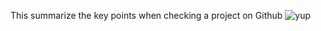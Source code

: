 This summarize the key points when checking a project on Github
![yup](https://cloud.githubusercontent.com/assets/11998840/7323614/dd59ebac-ea7d-11e4-8f8c-98ed7a2003e2.gif)
